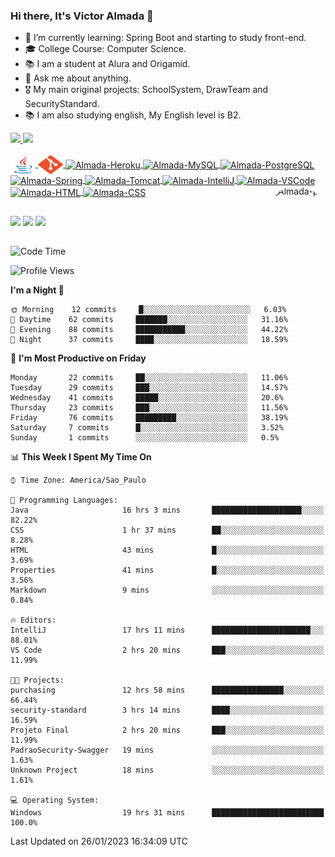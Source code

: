 ### Hi there, It's Victor Almada 👋


- 🌱 I’m currently learning: Spring Boot and starting to study front-end.
- 🎓 College Course: Computer Science.
- 📚  I am a student at Alura and Origamid.
- 💬 Ask me about anything.
- 🎖 My main original projects: SchoolSystem, DrawTeam and SecurityStandard.
- 📚 I am also studying english, My English level is B2.
 
<div>
<a href="https://github.com/Almadavic">
<img height="180em" src="https://github-readme-stats.vercel.app/api?username=Almadavic&showw_icons=true&theme=dark&include_all_commits=true&count_private=true">
<img height="180em" src="https://github-readme-stats.vercel.app/api/top-langs/?username=Almadavic&layout=compact&langs_count=16&theme=dracula">
</div>

<div style="display: inline_block"><br>
  <img align="center" alt="Almada-Java" height="30" width="40" src="https://raw.githubusercontent.com/devicons/devicon/master/icons/java/java-original.svg">
  <img align="center" alt="Almada-Git" height="30" width="40" src="https://raw.githubusercontent.com/devicons/devicon/master/icons/git/git-original.svg">
  <img align="center" alt="Almada-Heroku" height="30" width="40" src="https://cdn.jsdelivr.net/gh/devicons/devicon/icons/heroku/heroku-plain-wordmark.svg" />             
  <img align="center" alt="Almada-MySQL" height="30" width="40" src="https://cdn.jsdelivr.net/gh/devicons/devicon/icons/mysql/mysql-original-wordmark.svg" />
  <img align="center" alt="Almada-PostgreSQL" height="30" width="40" src="https://cdn.jsdelivr.net/gh/devicons/devicon/icons/postgresql/postgresql-plain-wordmark.svg" />
  <img align="center" alt="Almada-Spring" height="30" width="40" src="https://cdn.jsdelivr.net/gh/devicons/devicon/icons/spring/spring-original-wordmark.svg" />
  <img align="center" alt="Almada-Tomcat" height="30" width="40" src="https://cdn.jsdelivr.net/gh/devicons/devicon/icons/tomcat/tomcat-original-wordmark.svg" />
   <img align="center" alt="Almada-IntelliJ" height="30" width="40" src="https://cdn.jsdelivr.net/gh/devicons/devicon/icons/intellij/intellij-original.svg" />
   <img align="center" alt="Almada-VSCode" height="30" width="40" src="https://cdn.jsdelivr.net/gh/devicons/devicon/icons/vscode/vscode-original.svg" />
   <img align="center" alt="Almada-HTML" height="30" width="40" src="https://cdn.jsdelivr.net/gh/devicons/devicon/icons/html5/html5-original.svg" />
   <img align="center" alt="Almada-CSS" height="30" width="40" src="https://cdn.jsdelivr.net/gh/devicons/devicon/icons/css3/css3-original.svg" />
  <img align="right" alt="Almada-pic" height="150" style="border-radius:50px;" src="https://user-images.githubusercontent.com/85299065/185514627-94fcf387-edc6-4c24-88f1-b4873ccd49e9.png">
</div>
  
  ##
 
<div> 
  <a href="https://www.youtube.com/channel/UCUrcUNA90M_ZqLEcQxd3UNA" target="_blank"><img src="https://img.shields.io/badge/YouTube-FF0000?style=for-the-badge&logo=youtube&logoColor=white" target="_blank"></a>
 <a href = "mailto:almadavic@live.com"><img src="https://img.shields.io/badge/-Gmail-%23333?style=for-the-badge&logo=gmail&logoColor=white" target="_blank"></a>
  <a href="https://www.linkedin.com/in/victoralmada/" target="_blank"><img src="https://img.shields.io/badge/-LinkedIn-%230077B5?style=for-the-badge&logo=linkedin&logoColor=white" target="_blank"></a> 
</div>

##

<!--START_SECTION:waka-->
![Code Time](http://img.shields.io/badge/Code%20Time-175%20hrs-blue)

![Profile Views](http://img.shields.io/badge/Profile%20Views-1-blue)

**I'm a Night 🦉** 

```text
🌞 Morning    12 commits     █░░░░░░░░░░░░░░░░░░░░░░░░   6.03% 
🌆 Daytime    62 commits     ███████░░░░░░░░░░░░░░░░░░   31.16% 
🌃 Evening    88 commits     ███████████░░░░░░░░░░░░░░   44.22% 
🌙 Night      37 commits     ████░░░░░░░░░░░░░░░░░░░░░   18.59%

```
📅 **I'm Most Productive on Friday** 

```text
Monday       22 commits     ██░░░░░░░░░░░░░░░░░░░░░░░   11.06% 
Tuesday      29 commits     ███░░░░░░░░░░░░░░░░░░░░░░   14.57% 
Wednesday    41 commits     █████░░░░░░░░░░░░░░░░░░░░   20.6% 
Thursday     23 commits     ███░░░░░░░░░░░░░░░░░░░░░░   11.56% 
Friday       76 commits     █████████░░░░░░░░░░░░░░░░   38.19% 
Saturday     7 commits      █░░░░░░░░░░░░░░░░░░░░░░░░   3.52% 
Sunday       1 commits      ░░░░░░░░░░░░░░░░░░░░░░░░░   0.5%

```


📊 **This Week I Spent My Time On** 

```text
⌚︎ Time Zone: America/Sao_Paulo

💬 Programming Languages: 
Java                     16 hrs 3 mins       ████████████████████░░░░░   82.22% 
CSS                      1 hr 37 mins        ██░░░░░░░░░░░░░░░░░░░░░░░   8.28% 
HTML                     43 mins             █░░░░░░░░░░░░░░░░░░░░░░░░   3.69% 
Properties               41 mins             █░░░░░░░░░░░░░░░░░░░░░░░░   3.56% 
Markdown                 9 mins              ░░░░░░░░░░░░░░░░░░░░░░░░░   0.84%

🔥 Editors: 
IntelliJ                 17 hrs 11 mins      ██████████████████████░░░   88.01% 
VS Code                  2 hrs 20 mins       ███░░░░░░░░░░░░░░░░░░░░░░   11.99%

🐱‍💻 Projects: 
purchasing               12 hrs 58 mins      ████████████████░░░░░░░░░   66.44% 
security-standard        3 hrs 14 mins       ████░░░░░░░░░░░░░░░░░░░░░   16.59% 
Projeto Final            2 hrs 20 mins       ███░░░░░░░░░░░░░░░░░░░░░░   11.99% 
PadraoSecurity-Swagger   19 mins             ░░░░░░░░░░░░░░░░░░░░░░░░░   1.63% 
Unknown Project          18 mins             ░░░░░░░░░░░░░░░░░░░░░░░░░   1.61%

💻 Operating System: 
Windows                  19 hrs 31 mins      █████████████████████████   100.0%

```


 Last Updated on 26/01/2023 16:34:09 UTC
<!--END_SECTION:waka-->
